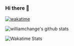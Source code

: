 ### Hi there 👋 

[![wakatime](https://wakatime.com/badge/user/9d858af3-decc-4e3a-8e1f-5c517447cc7c.svg)](https://wakatime.com/@9d858af3-decc-4e3a-8e1f-5c517447cc7c)

![williamchange's github stats](https://github-readme-stats.vercel.app/api?username=williamchange&include_all_commits=true&hide=issues,stars&theme=dracula&show_icons=true)

![Wakatime Stats](https://github-readme-stats.vercel.app/api/wakatime?username=williamchange&hide_progress=true&theme=dracula&layout=compact)


